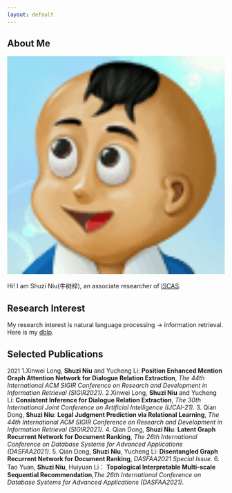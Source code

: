 ```yaml
---
layout: default
---
```


## About Me

<img class="profile-picture" src="dq.jpg">

Hi! I am Shuzi Niu(牛树梓), an associate researcher of [ISCAS](http://people.ucas.ac.cn/~0058210).

## Research Interest

My research interest is natural language processing -> information retrieval. Here is my [dblp](https://dblp.uni-trier.de/pid/07/7831.htm).

## Selected Publications
<font size=2 >2021</font>
1.Xinwei Long, **Shuzi Niu** and Yucheng Li: **Position Enhanced Mention Graph Attention Network for Dialogue Relation Extraction**, *The 44th International ACM SIGIR Conference
on Research and Development in Information Retrieval (SIGIR2021).*
2.Xinwei Long, **Shuzi Niu** and Yucheng Li: **Consistent Inference for Dialogue Relation Extraction**, *The 30th International Joint Conference on Artificial Intelligence (IJCAI-21).*
3. Qian Dong, **Shuzi Niu**: **Legal Judgment Prediction via Relational Learning**, *The 44th International ACM SIGIR Conference
on Research and Development in Information Retrieval (SIGIR2021).*
4. Qian Dong, **Shuzi Niu**: **Latent Graph Recurrent Network for Document Ranking**, *The 26th International Conference on Database Systems for Advanced Applications (DASFAA2021).*
5. Qian Dong, **Shuzi Niu**, Yucheng Li: **Disentangled Graph Recurrent Network for Document Ranking**, *DASFAA2021 Special Issue.*
6. Tao Yuan, **Shuzi Niu**, Huiyuan Li： **Topological Interpretable Multi-scale Sequential Recommendation**,*The 26th International Conference on Database Systems for Advanced Applications (DASFAA2021).*

<!--
## Typography

This is a [link](http://google.com). Something *italics* and something **bold**.

Here is a table

Year | Award | Category
-----|-------|--------
2014 | Emmy  | Won Outstanding Lead Actor in a miniseries or a movie
2015 | BAFTA | Nominated for Best Leading Actor for Sherlock
2014 | Satellite | Won Best Actor miniseries or television film

Here is a horizontal rule

---

Here is a blockquote

> To a great mind, nothing is little

## References

* Foo Bar: Head of Department, Placeholder Names, Lorem
* John Doe: Associate Professor, Department of Computer Science, Ipsum
-->
